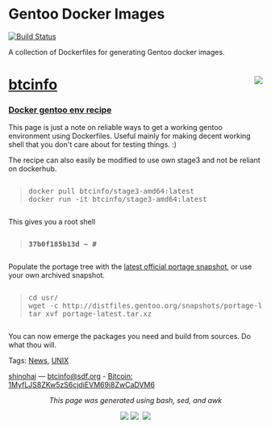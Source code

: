 # Gentoo Docker Images

[![Build Status](https://travis-ci.org/gentoo/gentoo-docker-images.svg?branch=master)](https://travis-ci.org/gentoo/gentoo-docker-images)

A collection of Dockerfiles for generating Gentoo docker images.

<!DOCTYPE html PUBLIC "-//W3C//DTD XHTML 1.0 Strict//EN" "http://www.w3.org/TR/xhtml1/DTD/xhtml1-strict.dtd">
<html xmlns="http://www.w3.org/1999/xhtml"><head>
<meta http-equiv="Content-type" content="text/html;charset=UTF-8" />
<meta name="viewport" content="width=device-width, initial-scale=1.0" />
<link rel="stylesheet" href="http://btcinfo.sdf.org/blog/css/main.css" type="text/css" />
<link rel="stylesheet" href="http://btcinfo.sdf.org/blog/css/blog.css" type="text/css" />
<link rel="alternate" type="application/rss+xml" title="Subscribe to this page..." href="rss/feed.rss" />
</head><body>
<div id="divbodyholder">
<div class="headerholder"><div class="header">
<div id="title">
<h1 class="nomargin"><a class="ablack" href="http://btcinfo.sdf.org/blog/index.html">btcinfo</a>&nbsp;&nbsp;<img src=http://btcinfo.sdf.org/blog/media/img/avatar.png align=right></img></h1>
</div></div></div>
<div id="divbody"><div class="content">
<!-- entry begin -->
<h3><a class="ablack" href="docker-gentoo-env-recipe.html">
Docker gentoo env recipe
</a></h3>
<!-- text begin -->

<p>This page is just a note on reliable ways to get a working gentoo environment using Dockerfiles. Useful mainly for making decent working shell that you don't care about for testing things. :)</p>
<p>The recipe can also easily be modified to use own stage3 and not be reliant on dockerhub.</p>

<p><pre><blockquote>docker pull btcinfo/stage3-amd64:latest
docker run -it btcinfo/stage3-amd64:latest</blockquote></pre></p>

<p>This gives you a root shell</p>
<p><pre><blockquote><b>37b0f185b13d ~ #</b></blockquote></pre></p>

<p>Populate the portage tree with the <a href="http://distfiles.gentoo.org/snapshots/portage-latest.tar.xz">latest official portage snapshot</a>, or use your own archived snapshot.</p>
<p><pre><blockquote>cd usr/
wget -c http://distfiles.gentoo.org/snapshots/portage-latest.tar.xz
tar xvf portage-latest.tar.xz</blockquote></pre></p>

<p>You can now emerge the packages you need and build from sources. Do what thou will.</p>

<p>Tags: <a href='tag_News.html'>News</a>, <a href='tag_UNIX.html'>UNIX</a></p>

<!-- text end -->
<!-- entry end -->
</div>
<div id="footer"> <a href="http://btcinfo.sdf.org/">shinohai</a> &mdash; <a href="mailto:btcinfo&#64;sdf&#46;org">btcinfo&#64;sdf&#46;org</a> - <a href=https://blockstream.info/address/1MyfLJS8ZKw5zS6cjdiEVM69i8ZwCaDVM6> Bitcoin: 
1MyfLJS8ZKw5zS6cjdiEVM69i8ZwCaDVM6</a><br/>
<p><center><i>This page was generated using bash, sed, and awk</i></center></p>
<p><center><img src=media/img/netbsd.gif>&nbsp;<img src=media/img/vim.gif></img>&nbsp;&nbsp;<a href=rss/feed.rss><img src=media/img/rss.png></img></a></center></p>
</div></div>
</body></html>
